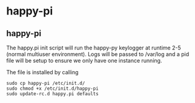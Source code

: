 # happy-pi

## happy-pi ##
The happy.pi init script will run the happy-py keylogger at runtime 2-5 (normal multiuser environment). Logs will be passed to /var/log and a pid file will be setup to ensure we only have one instance running.

The file is installed by calling 
```
sudo cp happy-pi /etc/init.d/
sudo chmod +x /etc/init.d/happy-pi
sudo update-rc.d happy.pi defaults
```
